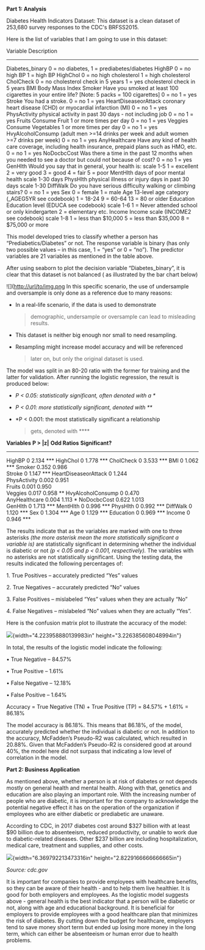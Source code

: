 **Part 1: Analysis**

Diabetes Health Indicators Dataset: This dataset is a clean dataset of
253,680 survey responses to the CDC's BRFSS2015.

Here is the list of variables that I am going to use in this dataset:

  Variable               Description
  ---------------------- ----------------------------------------------------------------------------------------------------------------------
  Diabetes\_binary       0 = no diabetes, 1 = prediabetes/diabetes
  HighBP                 0 = no high BP 1 = high BP
  HighChol               0 = no high cholesterol 1 = high cholesterol
  CholCheck              0 = no cholesterol check in 5 years 1 = yes cholesterol check in 5 years
  BMI                    Body Mass Index
  Smoker                 Have you smoked at least 100 cigarettes in your entire life? \[Note: 5 packs = 100 cigarettes\] 0 = no 1 = yes
  Stroke                 You had a stroke. 0 = no 1 = yes
  HeartDiseaseorAttack   coronary heart disease (CHD) or myocardial infarction (MI) 0 = no 1 = yes
  PhysActivity           physical activity in past 30 days - not including job 0 = no 1 = yes
  Fruits                 Consume Fruit 1 or more times per day 0 = no 1 = yes
  Veggies                Consume Vegetables 1 or more times per day 0 = no 1 = yes
  HvyAlcoholConsump      (adult men >=14 drinks per week and adult women >=7 drinks per week) 0 = no 1 = yes
  AnyHealthcare          Have any kind of health care coverage, including health insurance, prepaid plans such as HMO, etc. 0 = no 1 = yes
  NoDocbcCost            Was there a time in the past 12 months when you needed to see a doctor but could not because of cost? 0 = no 1 = yes
  GenHlth                Would you say that in general, your health is: scale 1-5 1 = excellent 2 = very good 3 = good 4 = fair 5 = poor
  MentHlth               days of poor mental health scale 1-30 days
  PhysHlth               physical illness or injury days in past 30 days scale 1-30
  DiffWalk               Do you have serious difficulty walking or climbing stairs? 0 = no 1 = yes
  Sex                    0 = female 1 = male
  Age                    13-level age category (\_AGEG5YR see codebook) 1 = 18-24 9 = 60-64 13 = 80 or older
  Education              Education level (EDUCA see codebook) scale 1-6 1 = Never attended school or only kindergarten 2 = elementary etc.
  Income                 Income scale (INCOME2 see codebook) scale 1-8 1 = less than \$10,000 5 = less than \$35,000 8 = \$75,000 or more

This model developed tries to classify whether a person has
“Prediabetics/Diabetes” or not. The response variable is binary (has
only two possible values – in this case, 1 = “yes” or 0 = “no”). The
predictor variables are 21 variables as mentioned in the table above.

After using seaborn to plot the decision variable “Diabetes\_binary”, it
is clear that this dataset is not balanced ( as illustrated by the bar
chart below)

![]([http://url/to/img.png](https://drive.google.com/file/d/1YiNPT7qaYCQNxBHZlnldxu6mZWw5fm97/view?usp=sharing)
In this specific scenario, the use of undersample and oversample is only
done as a reference due to many reasons:

-   In a real-life scenario, if the data is used to demonstrate
    > demographic, undersample or oversample can lead to
    > misleading results.

-   This dataset is neither big enough nor small to need resampling.

-   Resampling might increase model accuracy and will be referenced
    > later on, but only the original dataset is used.

The model was split in an 80-20 ratio with the former for training and
the latter for validation. After running the logistic regression, the
result is produced below:

-   *P &lt; 0.05: statistically significant, often denoted with a \**

-   *P &lt; 0.01: more statistically significant, denoted with \*\**

-   *P &lt; 0.001: the most statistically significant a relationship
    > gets, denoted with \*\*\**

  **Variables**          **P &gt; |z|**   **Odd Ratios**   **Significant?**
  ---------------------- ---------------- ---------------- ------------------
  HighBP                 0                2.134            \*\*\*
  HighChol               0                1.778            \*\*\*
  CholCheck              0                3.533            \*\*\*
  BMI                    0                1.062            \*\*\*
  Smoker                 0.352            0.986            
  Stroke                 0                1.147            \*\*\*
  HeartDiseaseorAttack   0                1.244            
  PhysActivity           0.002            0.951            
  Fruits                 0.001            0.950            
  Veggies                0.017            0.958            \*\*
  HvyAlcoholConsump      0                0.470            
  AnyHealthcare          0.004            1.113            \*
  NoDocbcCost            0.622            1.013            
  GenHlth                0                1.713            \*\*\*
  MentHlth               0                0.996            \*\*\*
  PhysHlth               0                0.992            \*\*\*
  DiffWalk               0                1.120            \*\*\*
  Sex                    0                1.304            \*\*\*
  Age                    0                1.129            \*\*\*
  Education              0                0.969            \*\*\*
  Income                 0                0.946            \*\*\*

The results indicate that as the variables are marked with one to three
asterisks *(the more asterisk mean the more statistically significant a
variable is)* are statistically significant in determining whether the
individual is diabetic or not *(p &lt; 0.05 and p &lt; 0.001,
respectively).* The variables with no asterisks are not statistically
significant. Using the testing data, the results indicated the following
percentages of:

1\. True Positives – accurately predicted “Yes” values

2\. True Negatives – accurately predicted “No” values

3\. False Positives – mislabeled “Yes” values when they are actually “No”

4\. False Negatives – mislabeled “No” values when they are actually
“Yes”.

Here is the confusion matrix plot to illustrate the accuracy of the
model:

![](media/image3.png){width="4.223958880139983in"
height="3.226385608048994in"}

In total, the results of the logistic model indicate the following:

• True Negative – 84.57%

• True Positive – 1.61%

• False Negative – 12.18%

• False Positive – 1.64%

Accuracy = True Negative (TN) + True Positive (TP) = 84.57% + 1.61% =
86.18%

The model accuracy is 86.18%. This means that 86.18%, of the model,
accurately predicted whether the individual is diabetic or not. In
addition to the accuracy, McFadden’s Pseudo-R2 was calculated, which
resulted in 20.88%. Given that McFadden’s Pseudo-R2 is considered good
at around 40%, the model here did not surpass that indicating a low
level of correlation in the model.

**Part 2: Business Application**

As mentioned above, whether a person is at risk of diabetes or not
depends mostly on general health and mental health. Along with that,
genetics and education are also playing an important role. With the
increasing number of people who are diabetic, it is important for the
company to acknowledge the potential negative effect it has on the
operation of the organization if employees who are either diabetic or
prediabetic are unaware.

According to CDC, in 2017 diabetes cost around \$327 billion with at
least \$90 billion due to absenteeism, reduced productivity, or unable
to work due to diabetic-related diseases. Other \$237 billion are
including hospitalization, medical care, treatment and supplies, and
other costs.

![](media/image2.png){width="6.369792213473316in"
height="2.8229166666666665in"}

*Source: cdc.gov*

It is important for companies to provide employees with healthcare
benefits, so they can be aware of their health - and to help them live
healthier. It is good for both employers and employees. As the logistic
model suggests above - general health is the best indicator that a
person will be diabetic or not, along with age and educational
background. It is beneficial for employers to provide employees with a
good healthcare plan that minimizes the risk of diabetes. By cutting
down the budget for healthcare, employers tend to save money short term
but ended up losing more money in the long term, which can either be
absenteeism or human error due to health problems.
